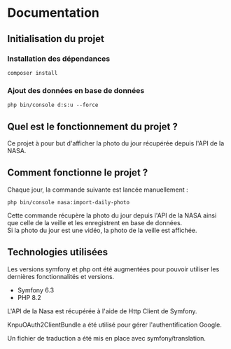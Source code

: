 # Documentation

## Initialisation du projet

### Installation des dépendances

    composer install

### Ajout des données en base de données

    php bin/console d:s:u --force

## Quel est le fonctionnement du projet ? 

Ce projet à pour but d'afficher la photo du jour récupérée depuis l'API de la NASA.

## Comment fonctionne le projet ?

Chaque jour, la commande suivante est lancée manuellement :

    php bin/console nasa:import-daily-photo

Cette commande récupère la photo du jour depuis l'API de la NASA ainsi que celle de la veille et les enregistrent en base de données.    
Si la photo du jour est une vidéo, la photo de la veille est affichée.

## Technologies utilisées

Les versions symfony et php ont été augmentées pour pouvoir utiliser les dernières fonctionnalités et versions.
* Symfony 6.3
* PHP 8.2

L'API de la Nasa est récupérée à l'aide de Http Client de Symfony.

KnpuOAuth2ClientBundle a été utilisé pour gérer l'authentification Google.

Un fichier de traduction a été mis en place avec symfony/translation.